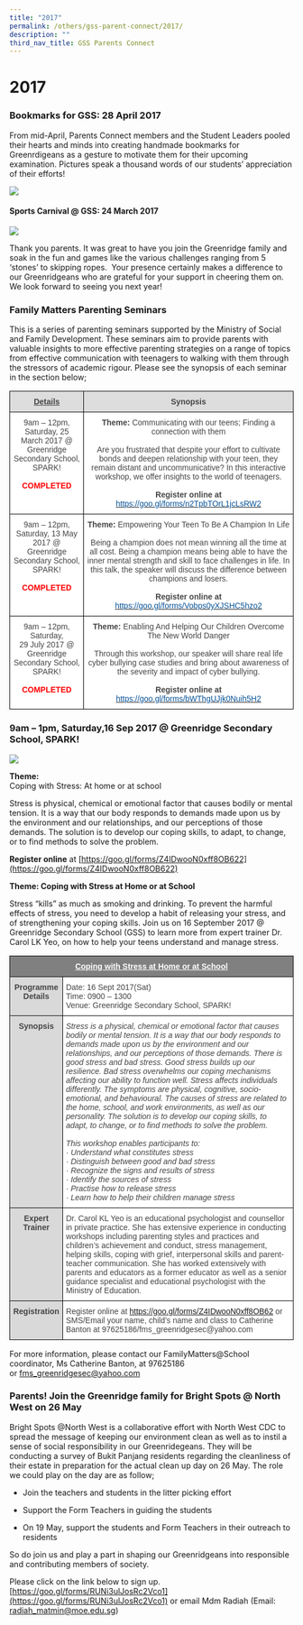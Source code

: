 ```yaml
---
title: "2017"
permalink: /others/gss-parent-connect/2017/
description: ""
third_nav_title: GSS Parents Connect
---
```

# **2017**
  

### **Bookmarks for GSS: 28 April 2017**

From mid-April, Parents Connect members and the Student Leaders pooled their hearts and minds into creating handmade bookmarks for Greenrdigeans as a gesture to motivate them for their upcoming examination. Pictures speak a thousand words of our students’ appreciation of their efforts!

![](/images/Final%20GSS%20Bookmarks.png)

#### **Sports Carnival @ GSS: 24 March 2017**

![](/images/pc2.jpg)

Thank you parents. It was great to have you join the Greenridge family and soak in the fun and games like the various challenges ranging from 5 ‘stones’ to skipping ropes.&nbsp; Your presence certainly makes a difference to our Greenridgeans who are grateful for your support in cheering them on. We look forward to seeing you next year!
  

### Family Matters Parenting Seminars

This is a series of parenting seminars supported by the Ministry of Social and Family Development. These seminars aim to provide parents with valuable insights to more effective parenting strategies on a range of topics from effective communication with teenagers to walking with them through the stressors of academic rigour. Please see the synopsis of each seminar in the section below;

<table style="border-collapse:collapse;border-spacing:0" class="tg"><thead><tr><th style="background-color:#DDD;border-color:#000000;border-style:solid;border-width:1px;color:#444;font-family:Arial, sans-serif;font-size:14px;font-weight:bold;overflow:hidden;padding:10px 5px;text-align:center;text-decoration:underline;vertical-align:top;word-break:normal">Details</th><th style="background-color:#DDD;border-color:#000000;border-style:solid;border-width:1px;color:#444;font-family:Arial, sans-serif;font-size:14px;font-weight:bold;overflow:hidden;padding:10px 5px;text-align:center;vertical-align:top;word-break:normal">Synopsis</th></tr></thead><tbody><tr><td style="background-color:#FFF;border-color:#000000;border-style:solid;border-width:1px;color:#444;font-family:Arial, sans-serif;font-size:14px;overflow:hidden;padding:10px 5px;text-align:center;vertical-align:top;word-break:normal">9am – 12pm, Saturday, 25 <span style="background-color:initial">March 2017 @ Greenridge Secondary School, SPARK!</span><br><br><span style="font-weight:bold;color:#FE0000">COMPLETED</span></td><td style="background-color:#FFF;border-color:#000000;border-style:solid;border-width:1px;color:#444;font-family:Arial, sans-serif;font-size:14px;overflow:hidden;padding:10px 5px;text-align:center;vertical-align:top;word-break:normal"><span style="font-weight:bold">Theme:</span> Communicating with our teens; Finding a connection with them<br><br>Are you frustrated that despite your effort to cultivate bonds and deepen relationship with your teen, they remain distant and uncommunicative? In this interactive workshop, we offer insights to the world of teenagers.<br><br><span style="font-weight:bold">Register online at</span> <a href="https://goo.gl/forms/n2TpbTOrL1jcLsRW2" target="_blank" rel="noopener noreferrer"><span style="text-decoration:none;color:#035096">https://goo.gl/forms/n2TpbTOrL1jcLsRW2</span></a></td></tr><tr><td style="background-color:#FFF;border-color:#000000;border-style:solid;border-width:1px;color:#444;font-family:Arial, sans-serif;font-size:14px;overflow:hidden;padding:10px 5px;text-align:center;vertical-align:top;word-break:normal">     9am – 12pm, Saturday,      13 May 2017 @ Greenridge Secondary School, SPARK!<br><br><span style="font-weight:bold;color:#FE0000">COMPLETED</span></td><td style="background-color:#FFF;border-color:#000000;border-style:solid;border-width:1px;color:#444;font-family:Arial, sans-serif;font-size:14px;overflow:hidden;padding:10px 5px;text-align:center;vertical-align:top;word-break:normal"><span style="font-weight:bold">Theme:</span> Empowering Your Teen To Be A Champion In Life<br><br>Being a champion does not mean winning all the time at all cost. Being a champion means being able to have the inner mental strength and skill to face challenges in life. In this talk, the speaker will discuss the difference between champions and losers.<br> <br><span style="font-weight:bold">Register online at</span> <a href="https://goo.gl/forms/Vobps0yXJSHC5hzo2" target="_blank" rel="noopener noreferrer"><span style="text-decoration:none;color:#035096">https://goo.gl/forms/Vobps0yXJSHC5hzo2</span></a></td></tr><tr><td style="background-color:#FFF;border-color:#000000;border-style:solid;border-width:1px;color:#444;font-family:Arial, sans-serif;font-size:14px;overflow:hidden;padding:10px 5px;text-align:center;vertical-align:top;word-break:normal"><span style="background-color:initial">     9am</span> – 12pm, Saturday,    <br><span style="background-color:initial">29 July 2017 @ Greenridge Secondary School, SPARK!</span><br><br><span style="font-weight:bold;color:#FE0000">COMPLETED</span></td><td style="background-color:#FFF;border-color:#000000;border-style:solid;border-width:1px;color:#444;font-family:Arial, sans-serif;font-size:14px;overflow:hidden;padding:10px 5px;text-align:center;vertical-align:top;word-break:normal"><span style="font-weight:bold">Theme:</span> Enabling And Helping Our Children Overcome The New World Danger<br><br>Through this workshop, our speaker will share real life cyber bullying case studies and bring about awareness of the severity and impact of cyber bullying.<br><br><span style="font-weight:bold">Register online at</span> <a href="https://goo.gl/forms/bWThgUJjk0Nuih5H2" target="_blank" rel="noopener noreferrer"><span style="text-decoration:none;color:#035096">https://goo.gl/forms/bWThgUJjk0Nuih5H2</span></a></td></tr></tbody></table>


### 9am – 1pm, Saturday,16 Sep 2017 @ Greenridge Secondary School, SPARK!

![](/images/coping%20with%20stress%20flyer.jpg)

**Theme:**   
Coping with Stress: At home or at school 

Stress is physical, chemical or emotional factor that causes bodily or mental tension. It is a way that our body responds to demands made upon us by the environment and our relationships, and our perceptions of those demands. The solution is to develop our coping skills, to adapt, to change, or to find methods to solve the problem.

**Register online** at [https://goo.gl/forms/Z4IDwooN0xff8OB622](https://goo.gl/forms/Z4IDwooN0xff8OB622)



**Theme: Coping with Stress at Home or at School**  

Stress “kills” as much as smoking and drinking. To prevent the harmful effects of stress, you need to develop a habit of releasing your stress, and of strengthening your coping skills. Join us on 16 September 2017 @ Greenridge Secondary School (GSS) to learn more from expert trainer Dr. Carol LK Yeo, on how to help your teens understand and manage stress.


<table style="border-collapse:collapse;border-spacing:0" class="tg"><thead><tr><th style="background-color:#808080;border-color:#000000;border-style:solid;border-width:1px;color:#ffffff;font-family:Arial, sans-serif;font-size:14px;font-weight:bold;overflow:hidden;padding:10px 5px;text-align:center;text-decoration:underline;vertical-align:top;word-break:normal" colspan="2">Coping with Stress at Home or at School</th></tr></thead><tbody><tr><td style="background-color:#D9D9D9;border-color:#000000;border-style:solid;border-width:1px;color:#444;font-family:Arial, sans-serif;font-size:14px;font-weight:bold;overflow:hidden;padding:10px 5px;text-align:center;vertical-align:top;word-break:normal">Programme Details</td><td style="background-color:#FFF;border-color:#000000;border-style:solid;border-width:1px;color:#444;font-family:Arial, sans-serif;font-size:14px;overflow:hidden;padding:10px 5px;text-align:left;vertical-align:top;word-break:normal">Date: 16 Sept 2017(Sat)<br>Time: 0900 – 1300<br>Venue: Greenridge Secondary School, SPARK!</td></tr><tr><td style="background-color:#D9D9D9;border-color:black;border-style:solid;border-width:1px;color:#444;font-family:Arial, sans-serif;font-size:14px;font-weight:bold;overflow:hidden;padding:10px 5px;text-align:center;vertical-align:top;word-break:normal">Synopsis</td><td style="background-color:#FFF;border-color:black;border-style:solid;border-width:1px;color:#444;font-family:Arial, sans-serif;font-size:14px;font-style:italic;overflow:hidden;padding:10px 5px;text-align:left;vertical-align:top;word-break:normal">Stress is a physical, chemical or emotional factor that causes bodily or mental tension. It is a way that our body responds to demands made upon us by the environment and our relationships, and our perceptions of those demands. There is good stress and bad stress. Good stress builds up our resilience. Bad stress overwhelms our coping mechanisms affecting our ability to function well. Stress affects individuals differently. The symptoms are physical, cognitive, socio-emotional, and behavioural. The causes of stress are related to the home, school, and work environments, as well as our personality. The solution is to develop our coping skills, to adapt, to change, or to find methods to solve the problem.<br><br>This workshop enables participants to:<br><span style="background-color:initial">·</span>        Understand what constitutes stress<br><span style="background-color:initial">·</span>        Distinguish between good and bad stress<br><span style="background-color:initial">·</span>        Recognize the signs and results of stress<br><span style="background-color:initial">·</span>        Identify the sources of stress<br><span style="background-color:initial">·</span>        Practise how to release stress<br><span style="background-color:initial">·</span>        Learn how to help their children manage stress<br></td></tr><tr><td style="background-color:#D9D9D9;border-color:black;border-style:solid;border-width:1px;color:#444;font-family:Arial, sans-serif;font-size:14px;font-weight:bold;overflow:hidden;padding:10px 5px;text-align:center;vertical-align:top;word-break:normal">Expert Trainer</td><td style="background-color:#FFF;border-color:black;border-style:solid;border-width:1px;color:#444;font-family:Arial, sans-serif;font-size:14px;overflow:hidden;padding:10px 5px;text-align:left;vertical-align:top;word-break:normal">Dr. Carol KL Yeo is an educational psychologist and counsellor in private practice. She has extensive experience in conducting workshops including parenting styles and practices and children’s achievement and conduct, stress management, helping skills, coping with grief, interpersonal skills and parent-teacher communication. She has worked extensively with parents and educators as a former educator as well as a senior guidance specialist and educational psychologist with the Ministry of Education.<br></td></tr><tr><td style="background-color:#D9D9D9;border-color:black;border-style:solid;border-width:1px;color:#444;font-family:Arial, sans-serif;font-size:14px;font-weight:bold;overflow:hidden;padding:10px 5px;text-align:center;vertical-align:top;word-break:normal">Registration</td><td style="background-color:#FFF;border-color:black;border-style:solid;border-width:1px;color:#444;font-family:Arial, sans-serif;font-size:14px;overflow:hidden;padding:10px 5px;text-align:left;vertical-align:top;word-break:normal">Register online at <a href="https://goo.gl/forms/Z4IDwooN0xff8OB62">https://goo.gl/forms/Z4IDwooN0xff8OB62</a> or SMS/Email your name, child’s name and class to Catherine Banton at 97625186/fms_greenridgesec@yahoo.com</td></tr></tbody></table>





For more information, please contact our FamilyMatters@School coordinator, Ms Catherine Banton, at 97625186 or&nbsp;[fms\_greenridgesec@yahoo.com](mailto:fms_greenridgesec@yahoo.com)


### **Parents! Join the Greenridge family for Bright Spots @ North West&nbsp;on 26 May**

Bright Spots @North West is a collaborative effort with North West CDC to spread the message of keeping our environment clean as well as to instil a sense of social responsibility in our Greenridegeans. They will be conducting a survey of Bukit Panjang residents regarding the cleanliness of their estate in preparation for the actual clean up day on 26 May. The role we could play on the day are as follow;&nbsp;

*   Join the teachers and students in the litter picking effort&nbsp;  
    
*   Support the Form Teachers in guiding the students&nbsp;  
    
*   On 19 May, support the students and Form Teachers in their outreach to residents

So do join us and play a part in shaping our Greenridgeans into responsible and contributing members of society.

Please click on the link below to sign up.&nbsp;
[https://goo.gl/forms/RUNi3ulJosRc2Vco1](https://goo.gl/forms/RUNi3ulJosRc2Vco1) or email Mdm Radiah (Email: [radiah\_matmin@moe.edu.sg](mailto:radiah\_matmin@moe.edu.sg))
